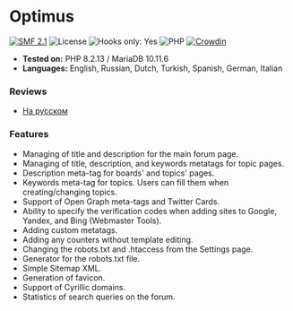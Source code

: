 # Optimus

[![SMF 2.1](https://img.shields.io/badge/SMF-2.1-ed6033.svg?style=flat)](https://github.com/SimpleMachines/SMF2.1)
![License](https://img.shields.io/github/license/dragomano/optimus)
![Hooks only: Yes](https://img.shields.io/badge/Hooks%20only-YES-blue)
![PHP](https://img.shields.io/badge/PHP-^7.4-blue.svg?style=flat)
[![Crowdin](https://badges.crowdin.net/smf-optimus/localized.svg)](https://crowdin.com/project/smf-optimus)

- **Tested on:** PHP 8.2.13 / MariaDB 10.11.6
- **Languages:** English, Russian, Dutch, Turkish, Spanish, German, Italian

### Reviews

- [На русском](https://dragomano.ru/mods/optimus)

### Features

- Managing of title and description for the main forum page.
- Managing of title, description, and keywords metatags for topic pages.
- Description meta-tag for boards' and topics' pages.
- Keywords meta-tag for topics. Users can fill them when creating/changing topics.
- Support of Open Graph meta-tags and Twitter Cards.
- Ability to specify the verification codes when adding sites to Google, Yandex, and Bing (Webmaster Tools).
- Adding custom metatags.
- Adding any counters without template editing.
- Changing the robots.txt and .htaccess from the Settings page.
- Generator for the robots.txt file.
- Simple Sitemap XML.
- Generation of favicon.
- Support of Cyrillic domains.
- Statistics of search queries on the forum.
